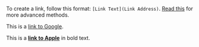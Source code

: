 To create a link, follow this format: `[Link Text](Link Address)`. [Read this](http://daringfireball.net/projects/markdown/syntax#link) for more advanced methods.
<!--break-->
This is a [link to Google](http://google.com).

This is a **[link to Apple](http://apple.com)** in bold text.
